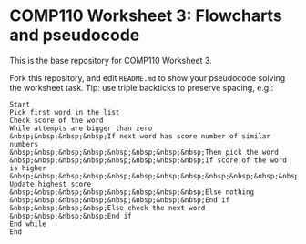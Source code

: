 # COMP110 Worksheet 3: Flowcharts and pseudocode

This is the base repository for COMP110 Worksheet 3.

Fork this repository, and edit `README.md` to show your pseudocode solving the worksheet task. Tip: use triple backticks to preserve spacing, e.g.:

```
Start
Pick first word in the list
Check score of the word
While attempts are bigger than zero
&nbsp;&nbsp;&nbsp;&nbsp;If next word has score number of similar numbers
&nbsp;&nbsp;&nbsp;&nbsp;&nbsp;&nbsp;&nbsp;&nbsp;Then pick the word
&nbsp;&nbsp;&nbsp;&nbsp;&nbsp;&nbsp;&nbsp;&nbsp;If score of the word is higher
&nbsp;&nbsp;&nbsp;&nbsp;&nbsp;&nbsp;&nbsp;&nbsp;&nbsp;&nbsp;&nbsp;&nbsp;Then Update highest score
&nbsp;&nbsp;&nbsp;&nbsp;&nbsp;&nbsp;&nbsp;&nbsp;Else nothing
&nbsp;&nbsp;&nbsp;&nbsp;&nbsp;&nbsp;&nbsp;&nbsp;End if
&nbsp;&nbsp;&nbsp;&nbsp;Else check the next word
&nbsp;&nbsp;&nbsp;&nbsp;End if
End while
End

```
